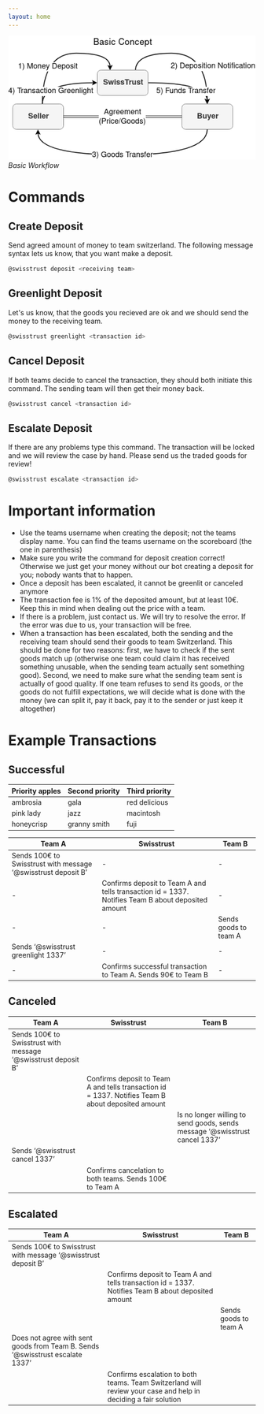 ```yaml
---
layout: home
---
```


![](workflow_basics.png)  
*Basic Workflow*

# Commands
## Create Deposit
Send agreed amount of money to team switzerland.
The following message syntax lets us know, that you want make a deposit.
```bash
@swisstrust deposit <receiving team>
```
## Greenlight Deposit
Let's us know, that the goods you recieved are ok and we should send the money to the receiving team.
```bash
@swisstrust greenlight <transaction id>
```
## Cancel Deposit
If both teams decide to cancel the transaction, they should both initiate this command. The sending team will then get their money back.
```bash
@swisstrust cancel <transaction id>
```
## Escalate Deposit
If there are any problems type this command. The transaction will be locked and we will review the case by hand. Please send us the traded goods for review!
```bash
@swisstrust escalate <transaction id>
```
# Important information
* Use the teams username when creating the deposit; not the teams display name. You can find the teams username on the scoreboard (the one in parenthesis)
* Make sure you write the command for deposit creation correct! Otherwise we just get your money without our bot creating a deposit for you; nobody wants that to happen.
* Once a deposit has been escalated, it cannot be greenlit or canceled anymore
* The transaction fee is 1% of the deposited amount, but at least 10€. Keep this in mind when dealing out the price with a team.
* If there is a problem, just contact us. We will try to resolve the error. If the error was due to us, your transaction will be free.
* When a transaction has been escalated, both the sending and the receiving team should send their goods to team Switzerland. This should be done for two reasons: first, we have to check if the sent goods match up (otherwise one team could claim it has received something unusable, when the sending team actually sent something good). Second, we need to make sure what the sending team sent is actually of good quality. If one team refuses to send its goods, or the goods do not fulfill expectations, we will decide what is done with the money (we can split it, pay it back, pay it to the sender or just keep it altogether)

# Example Transactions

## Successful

| Priority apples | Second priority | Third priority |
|-------|--------|---------|
| ambrosia | gala | red delicious |
| pink lady | jazz | macintosh |
| honeycrisp | granny smith | fuji |

| Team A | Swisstrust | Team B |
| ------ | ---------- | ------ |
| Sends 100€ to Swisstrust with message ‘@swisstrust deposit B’ | - | - |
| - | Confirms deposit to Team A and tells transaction id = 1337. Notifies Team B about deposited amount | - |
| - | - | Sends goods to team A |
| Sends ‘@swisstrust greenlight 1337’ | - | - |
| - | Confirms successful transaction to Team A. Sends 90€ to Team B | - |

## Canceled
| Team A | Swisstrust | Team B |
| ------ | ---------- | ------ |
| Sends 100€ to Swisstrust with message ‘@swisstrust deposit B’ |  |  |
|  | Confirms deposit to Team A and tells transaction id = 1337. Notifies Team B about deposited amount |  |
|  |  | Is no longer willing to send goods, sends message ‘@swisstrust cancel 1337’ |
| Sends ‘@swisstrust cancel 1337’ |  |  |
|  | Confirms cancelation to both teams. Sends 100€ to Team A |  |

## Escalated
| Team A | Swisstrust | Team B |
| ------ | ---------- | ------ |
| Sends 100€ to Swisstrust with message ‘@swisstrust deposit B’ |  |  |
|  | Confirms deposit to Team A and tells transaction id = 1337. Notifies Team B about deposited amount |  |
|  |  | Sends goods to team A |
| Does not agree with sent goods from Team B. Sends ‘@swisstrust escalate 1337’ |  |  |
|  | Confirms escalation to both teams. Team Switzerland will review your case and help in deciding a fair solution |  |
